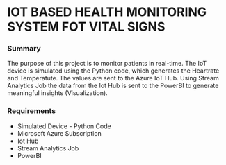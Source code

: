 # IOT BASED HEALTH MONITORING SYSTEM FOT VITAL SIGNS

### Summary
The purpose of this project is to monitor patients in real-time. The IoT device is simulated using the Python code, which generates the Heartrate and Temperatute. The values are sent to the Azure IoT Hub. Using Stream Analytics Job the data from the Iot Hub is sent to the PowerBI to generate meaningful insights (Visualization). 

### Requirements
* Simulated Device - Python Code
* Microsoft Azure Subscription
* Iot Hub
* Stream Analytics Job
* PowerBI
 
